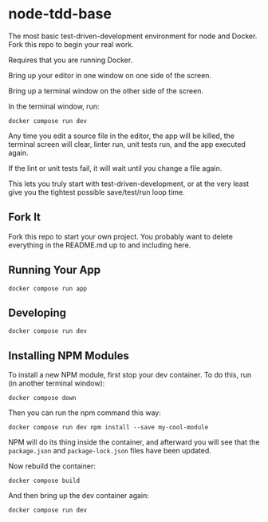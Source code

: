 # node-tdd-base

The most basic test-driven-development environment for node and Docker. Fork this repo to begin your real work.

Requires that you are running Docker.

Bring up your editor in one window on one side of the screen.

Bring up a terminal window on the other side of the screen.

In the terminal window, run:

```
docker compose run dev
```

Any time you edit a source file in the editor, the app will be killed, the terminal screen will clear, linter run, unit tests run, and the app executed again.

If the lint or unit tests fail, it will wait until you change a file again.

This lets you truly start with test-driven-development, or at the very least give you the tightest possible save/test/run loop time.

## Fork It

Fork this repo to start your own project. You probably want to delete everything in the README.md up to and including here.

## Running Your App
```
docker compose run app
```

## Developing
```
docker compose run dev
```

## Installing NPM Modules

To install a new NPM module, first stop your dev container. To do this, run (in another terminal window):
```
docker compose down
```
Then you can run the npm command this way:
```
docker compose run dev npm install --save my-cool-module
```
NPM will do its thing inside the container, and afterward you will see that the `package.json` and `package-lock.json` files have been updated.

Now rebuild the container:
```
docker compose build
```
And then bring up the dev container again:
```
docker compose run dev
```
